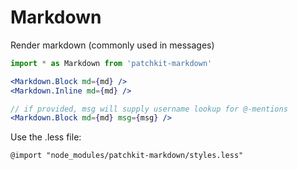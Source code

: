 # Markdown

Render markdown (commonly used in messages)

```jsx
import * as Markdown from 'patchkit-markdown'

<Markdown.Block md={md} />
<Markdown.Inline md={md} />

// if provided, msg will supply username lookup for @-mentions
<Markdown.Block md={md} msg={msg} />
```

Use the .less file:

```less
@import "node_modules/patchkit-markdown/styles.less"
```